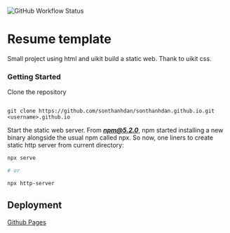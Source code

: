 ![GitHub Workflow Status](https://img.shields.io/github/workflow/status/sonthanhdan/sonthanhdan.github.io/pages%20build%20and%20deployment)
# Resume template

Small project using html and uikit build a static web. Thank to uikit css.

### Getting Started
Clone the repository
```shell

git clone https://github.com/sonthanhdan/sonthanhdan.github.io.git <username>.github.io

```
Start the static web server. From ***npm@5.2.0***, npm started installing a new binary alongside the usual npm called npx. So now, one liners to create static http server from current directory:
```sh
npx serve

# or

npx http-server

```

## Deployment

[Github Pages](https://docs.github.com/en/pages/getting-started-with-github-pages/creating-a-github-pages-site)
